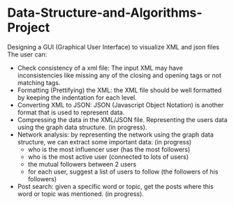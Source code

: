 # Data-Structure-and-Algorithms-Project
Designing a GUI (Graphical User Interface) to visualize XML and json files
The user can:
* Check consistency of a xml file: The input XML may have inconsistencies 
  like missing any of the closing and opening tags or not matching tags. 
* Formatting (Prettifying) the XML: the XML file should be well formatted by keeping 
  the indentation for each level.
* Converting XML to JSON: JSON (Javascript Object Notation) is another format that is 
  used to represent data.
* Compressing the data in the XML/JSON file.
  Representing the users data using the graph data structure. (in progress).
* Network analysis: by representing the network using the graph data structure, we 
  can extract some important data: (in progress) 
  -   who is the most influencer user (has the most followers)
  -   who is the most active user (connected to lots of users)
  -   the mutual followers between 2 users
  -   for each user, suggest a list of users to follow (the followers of his followers)
* Post search: given a specific word or topic, get the posts where this word or topic 
  was mentioned. (in progress).
